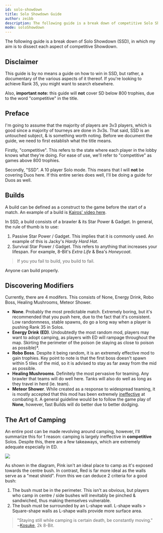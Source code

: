 ```yaml
---
id: solo-showdown
title: Solo Showdown Guide
author: zeibb
description: The following guide is a break down of competitive Solo Showdown.
mode: soloShowdown
---
```


The following guide is a break down of Solo Showdown (SSD), in which my aim is to dissect each aspect of competitive Showdown.

Disclaimer
---

This guide is by no means a guide on how to win in SSD, but rather, a documentary of the various aspects of it thereof. If you're looking to achieve Rank 35, you might want to search elsewhere.

Also, **important note:** this guide will **not** cover SD below 800 trophies, due to the word "competitive" in the title.

Preface
---

I'm going to assume that the majority of players are 3v3 players, which is good since a majority of tourneys are done in 3v3s. That said, SSD is an untouched subject, & is something worth noting. Before we document the guide, we need to first establish what the title means.

Firstly, "competitive". This refers to the state where each player in the lobby knows what they're doing. For ease of use, we'll refer to "competitive" as games above 800 trophies.

Secondly, "SSD". A 10 player Solo mode. This means that I will **not** be covering Duos here. If this entire series does well, I'll be doing a guide for Duos as well.

Builds
---

A build can be defined as a construct to the game before the start of a match. An example of a build is [Kairos' video here](https://www.youtube.com/watch?v=59cOuZwdW-E).

In SSD, a build consists of a brawler & its Star Power & Gadget. In general, the rule of thumb is to use:

1. Passive Star Power / Gadget. This implies that it is commonly used. An example of this is Jacky's *Hardy Hard Hat*.
2. Survival Star Power / Gadget. This refers to anything that increases your lifespan. For example, 8-Bit's *Extra Life* & Bea's *Honeycoat*.

>If you you fail to build, you build to fail.

Anyone can build properly.

Discovering Modifiers
---

Currently, there are 4 modifers. This consists of None, Energy Drink, Robo Boss, Healing Mushrooms, Meteor Shower.

* **None**. Probably the most predictable match. Extremely boring, but it's recommended that you push here, due to the fact that it's consistent. Low randonmness, stable spawns, do go a long way when a player is pushing Rank 35 in Solos.
* **Energy Drink (ED)**. Undoubtedly the most random mod, players may want to adopt camping, as players with ED will rampage throughout the map. Skirting the perimeter of the poison (ie staying as close to poison as possible)\*.
* **Robo Boss**. Despite it being random, it is an extremely effective mod to gain trophies. Key point to note is that the first boss doesn't spawn within 5 tiles of the mid, so it is advised to stay as far away from the mid as possible.
* **Healing Mushrooms**. Definitely the most pervasive for teaming. Any brawler that teams will do well here. Tanks will also do well as long as they travel in herd (ie. team).
* **Meteor Shower**. While created as a response to widespread teaming, it is mostly accepted that this mod has been extremely [ineffective](https://twitter.com/CoachCoryYT/status/1121413889558761472) at combating it. A general guideline would be to follow the game play of **None**, however, fast Builds will do better due to better dodging.

The Art of Camping
---

An entire post can be made revolving around camping, however, I'll summarize this for 1 reason: camping is largely ineffective in **competitive** Solos. Despite this, there are a few takeaways, which are extremely adequate especially in ED.

<img class="lightbox" src="/images/guides/camping.png">

As shown in the diagram, Pink isn't an ideal place to camp as it's exposed towards the centre bush. In contrast, Red is far more ideal as the walls serve as a "meat shield". From this we can deduce 2 criteria for a good bush:

1. The bush must be in the perimeter. This isn't as obvious, but players who camp in centre / side bushes will inevitably be pinched & sandwiched, thus making themselves vulnerable.
2. The bush must be surrounded by an L-shape wall. L-shape walls > Square-shape walls as L-shape walls provide more surface area.

>"Staying still while camping is certain death, be constantly moving." \~[Kosuke](https://twitter.com/BrawlStars_9), 2k 8-Bit.
